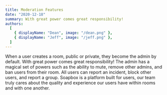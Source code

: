 ```yaml
---
title: Moderation Features
date: "2020-12-18"
summary: With great power comes great responsibility!
authors:
  [
    { displayName: "Dean", image: "/dean.png" },
    { displayName: "Jeff", image: "/jeff.png" },
  ]
---
```


When a user creates a room, public or private, they become the admin by default. With great power comes great responsibility! The admin has a magical set of powers such as the ability to mute, remove other admins, and ban users from their room. All users can report an incident, block other users, and report a group. Soapbox is a platform built for users, our team truly cares about the quality and experience our users have within rooms and with one another.
